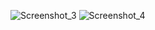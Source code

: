 ![Screenshot_3](https://github.com/user-attachments/assets/5e94c266-12ca-4939-a483-85fe0c516bef)
![Screenshot_4](https://github.com/user-attachments/assets/ca6d54e8-0826-43d5-a59e-b3df05a3288e)
